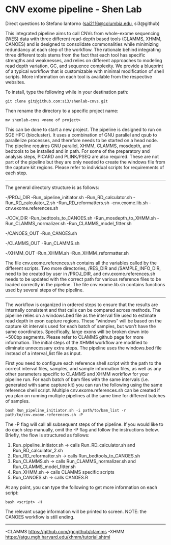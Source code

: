 # CNV exome pipeline - Shen Lab

Direct questions to Stefano Iantorno (sai2116@columbia.edu, si3@github)

This integrated pipeline aims to call CNVs from whole-exome sequencing (WES) data with three different read-depth based tools (CLAMMS, XHMM, CANOES) and is designed to consolidate commonalities while minimizing redundancy at each step of the workflow. The rationale behind integrating three different tools stems from the fact that each tool has specific strengths and weaknesses, and relies on different approaches to modeling read depth variation, GC, and sequence complexity. We provide a blueprint of a typical workflow that is customizable with minimal modification of shell scripts. More information on each tool is available from the respective websites.

To install, type the following while in your destination path:

`git clone git@github.com:si3/shenlab-cnvs.git`

Then rename the directory to a specific project name:

`mv shenlab-cnvs <name of project>`

This can be done to start a new project. The pipeline is designed to run on SGE HPC (biocluster). It uses a combination of GNU parallel and qsub to parallelize processes, and therefore needs to be started on a head node. The pipeline requires GNU parallel, XHMM, CLAMMS, mosdepth, and bedtools to be installed and in path. For some of the preparatory and analysis steps, PICARD and PLINK/PSEQ are also required. These are not part of the pipeline but they are only needed to create the windows file from the capture kit regions. Please refer to individual scripts for requirements of each step.

-----------------------------------

The general directory structure is as follows:

-/PROJ_DIR
 -Run_pipeline_initiator.sh
 -Run_RD_calculator.sh
 -Run_RD_calculator_2.sh
 -Run_RD_reformatters.sh
 -cnv.exome.lib.sh
 -cnv.exome.references.sh

-/COV_DIR
 -Run_bedtools_to_CANOES.sh
 -Run_mosdepth_to_XHMM.sh
 -Run_CLAMMS_normalizer.sh
 -Run_CLAMMS_model_fitter.sh
	
-/CANOES_OUT
 -Run_CANOES.sh

-/CLAMMS_OUT
 -Run_CLAMMS.sh

-/XHMM_OUT
 -Run_XHMM.sh
 -Run_XHMM_reformatter.sh

The file cnv.exome.references.sh contains all the variables called by the different scripts. Two more directories, /RES_DIR and /SAMPLE_INFO_DIR, need to be created by user in /PROJ_DIR, and cnv.exome.references.sh needs to be updated with the correct path for various reference files to be loaded correctly in the pipeline. The file cnv.exome.lib.sh contains functions used by several steps of the pipeline.

-----------------------------------

The workflow is organized in ordered steps to ensure that the results are internally consistent and that calls can be compared across methods. The pipeline relies on a windows.bed file as the interval file used to estimate read depth in exon capture regions. These “windows” will be based on the capture kit intervals used for each batch of samples, but won’t have the same coordinates. Specifically, large exons will be broken down into ~500bp segments. Please refer to CLAMMS github page for more information. The initial steps of the XHMM workflow are modified to eliminate unnecessary extra steps. The pipeline uses the windows.bed file instead of a interval_list file as input.

First you need to configure each reference shell script with the path to the correct interval files, samples, and sample information files, as well as any other parameters specific to CLAMMS and XHMM workflow for your pipeline run. For each batch of bam files with the same intervals (i.e. generated with same capture kit) you can run the following using the same reference shell script. Multiple cnv.exome.references.sh can be created if you plan on running multiple pipelines at the same time for different batches of samples.

`bash Run_pipeline_initiator.sh -i path/to/bam_list -r path/to/cnv.exome.references.sh -P`

The -P flag will call all subsequent steps of the pipeline. If you would like to do each step manually, omit the -P flag and follow the instructions below. 
Briefly, the flow is structured as follows:

1) Run_pipeline_initiator.sh -> calls Run_RD_calculator.sh and Run_RD_calculator_2.sh
2) Run_RD_reformatter.sh -> calls Run_bedtools_to_CANOES.sh
3) Run_CLAMMS.sh -> calls Run_CLAMMS_normalizer.sh and Run_CLAMMS_model_fitter.sh
4) Run_XHMM.sh -> calls CLAMMS specific scripts
5) Run_CANOES.sh -> calls CANOES.R

At any point, you can type the following to get more information on each script:

`bash <script> -H`

The relevant usage information will be printed to screen.
NOTE: the CANOES workflow is still ending.

-----------------------------------

-CLAMMS <https://github.com/rgcgithub/clamms>
-XHMM <https://atgu.mgh.harvard.edu/xhmm/tutorial.shtml>
